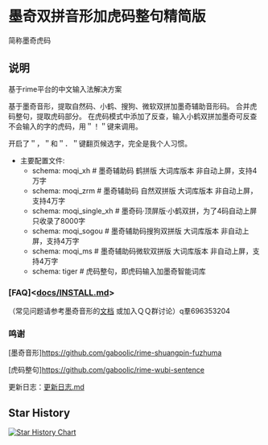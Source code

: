 
# 墨奇双拼音形加虎码整句精简版
简称墨奇虎码
## 说明
基于rime平台的中文输入法解决方案
 
基于墨奇音形，提取自然码、小鹤、搜狗、微软双拼加墨奇辅助音形码。
合并虎码整句，提取虎码部分。
在虎码模式中添加了反查，输入小鹤双拼加墨奇可反查不会输入的字的虎码，用＂！＂键来调用。

开启了＂，＂和＂．＂键翻页候选字，完全是我个人习惯。

- 主要配置文件:
  - schema: moqi_xh # 墨奇辅助码 鹤拼版 大词库版本 非自动上屏，支持4万字
  - schema: moqi_zrm # 墨奇辅助码 自然双拼版 大词库版本 非自动上屏，支持4万字
  - schema: moqi_single_xh # 墨奇码·顶屏版·小鹤双拼，为了4码自动上屏 只收录了8000字
  - schema: moqi_sogou # 墨奇辅助码搜狗双拼版 大词库版本 非自动上屏，支持4万字
  - schema: moqi_ms # 墨奇辅助码微软双拼版 大词库版本 非自动上屏，支持4万字
  - schema: tiger # 虎码整句，即虎码输入加墨奇智能词库

### [FAQ]<[docs/INSTALL.md](https://github.com/LastFlydragon/rime-moqi-huma/blob/main/docs/INSTALL.md)>
（常见问题请参考墨奇音形的[文档](https://github.com/gaboolic/rime-shuangpin-fuzhuma/blob/main/md/FAQ.md)
或加入ＱＱ群讨论）q羣696353204

### 鸣谢

[墨奇音形]<https://github.com/gaboolic/rime-shuangpin-fuzhuma>

[虎码整句]<https://github.com/gaboolic/rime-wubi-sentence>

更新日志：[更新日志.md](docs/update-log.md)

## Star History

[![Star History Chart](https://api.star-history.com/svg?repos=LastFlydragon/rime-moqi-huma&type=Date)](https://star-history.com/#LastFlydragon/rime-moqi-huma&Date)
